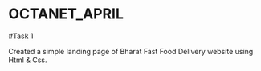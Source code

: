 # OCTANET_APRIL

#Task 1

Created a simple landing page of Bharat Fast Food Delivery website using Html & Css.